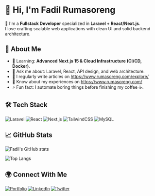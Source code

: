 # 👋 Hi, I'm Fadil Rumasoreng

🚀 I'm a **Fullstack Developer** specialized in **Laravel + React/Next.js**.  
I love crafting scalable web applications with clean UI and solid backend architecture.


## 🧠 About Me
- 🌱 Learning: **Advanced Next.js 15 & Cloud Infrastructure (CI/CD, Docker)**.
- 💬 Ask me about: Laravel, React, API design, and web architecture.
- 📝 I regularly write articles on https://www.rumasoreng.com/explore/
- 📄 Know about my experiences on https://www.rumasoreng.com/
- ⚡ Fun fact: I automate boring things before finishing my coffee ☕.


## 🛠️ Tech Stack
![Laravel](https://img.shields.io/badge/Laravel-%23FF2D20.svg?style=for-the-badge&logo=laravel&logoColor=white)
![React](https://img.shields.io/badge/React-%2361DAFB.svg?style=for-the-badge&logo=react&logoColor=white)
![Next.js](https://img.shields.io/badge/Next.js-black?style=for-the-badge&logo=next.js&logoColor=white)
![TailwindCSS](https://img.shields.io/badge/TailwindCSS-%2338B2AC.svg?style=for-the-badge&logo=tailwind-css&logoColor=white)
![MySQL](https://img.shields.io/badge/MySQL-%2300f.svg?style=for-the-badge&logo=mysql&logoColor=white)


## 📈 GitHub Stats
![Fadil's GitHub stats](https://github-readme-stats.vercel.app/api?username=RumasorengFadil&show_icons=true&theme=tokyonight)

![Top Langs](https://github-readme-stats.vercel.app/api/top-langs/?username=RumasorengFadil&layout=compact&theme=tokyonight)


## 🌍 Connect With Me
[![Portfolio](https://img.shields.io/badge/Website-%230077B5.svg?style=for-the-badge&logo=google-chrome&logoColor=white)](https://www.rumasoreng.com)
[![LinkedIn](https://img.shields.io/badge/LinkedIn-%230077B5.svg?style=for-the-badge&logo=linkedin&logoColor=white)](https://linkedin.com/in/fadilrumasoreng)
[![Twitter](https://img.shields.io/badge/Twitter-%231DA1F2.svg?style=for-the-badge&logo=twitter&logoColor=white)](https://twitter.com/fadilrms)

